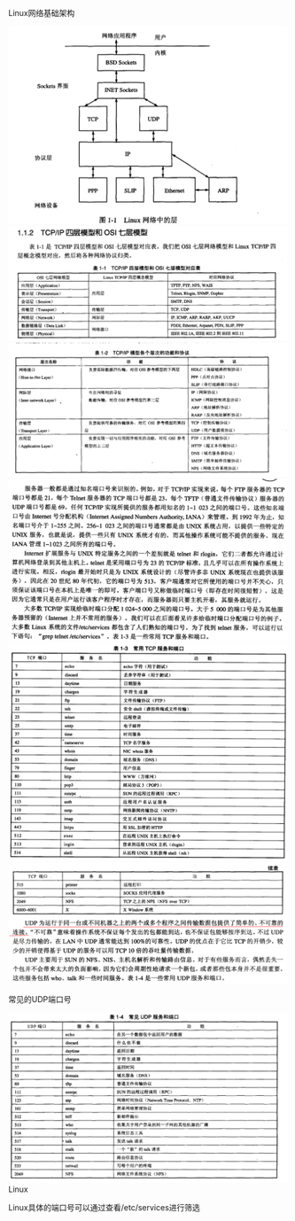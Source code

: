 Linux网络基础架构

![](/assets/import.png)![](/assets/import1.png)![](/assets/import2.png)![](/assets/import4.png)![](/assets/import5.png)![](/assets/import6.png)

常见的UDP端口号

![](/assets/1-4.png)Linux

Linux具体的端口号可以通过查看/etc/services进行筛选









